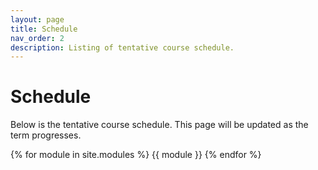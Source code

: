 ```yaml
---
layout: page
title: Schedule
nav_order: 2
description: Listing of tentative course schedule.
---
```


# Schedule
Below is the tentative course schedule.  This page will be updated as the term progresses.

{% for module in site.modules %}
{{ module }}
{% endfor %}
